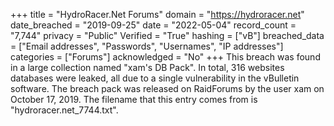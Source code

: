 +++
title = "HydroRacer.Net Forums"
domain = "https://hydroracer.net"
date_breached = "2019-09-25"
date = "2022-05-04"
record_count = "7,744"
privacy = "Public"
Verified = "True"
hashing = ["vB"]
breached_data = ["Email addresses", "Passwords", "Usernames", "IP addresses"]
categories = ["Forums"]
acknowledged = "No"
+++
This breach was found in a large collection named "xam's DB Pack". In total, 316 websites databases were leaked, all due to a single vulnerability in the vBulletin software. The breach pack was released on RaidForums by the user xam on October 17, 2019. The filename that this entry comes from is "hydroracer.net_7744.txt".
